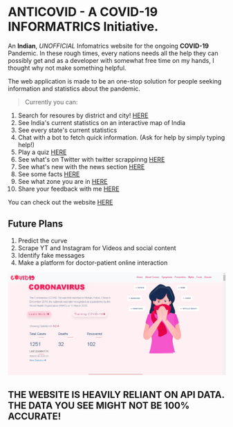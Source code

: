 # ANTICOVID - A COVID-19 INFORMATRICS Initiative.

An **Indian**, *UNOFFICIAL* Infomatrics website for the ongoing **COVID-19** Pandemic.
In these rough times, every nations needs all the help they can possibly get and as a developer with
somewhat free time on my hands, I thought why not make something helpful.

The web application is made to be an one-stop solution for people seeking information and statistics
about the pandemic.

>Currently you can:
1. Search for resoures by district and city! [HERE](https://anticovid.herokuapp.com/essentials/)
2. See India's current statistics on an interactive map of India
3. See every state's current statistics
4. Chat with a bot to fetch quick information. (Ask for help by simply typing help!)
5. Play a quiz [HERE](https://anticovid.herokuapp.com/quiz/)
6. See what's on Twitter with twitter scrappinng [HERE](https://anticovid.herokuapp.com/social/)
7. See what's new with the news section [HERE](https://anticovid.herokuapp.com/news/)
8. See some facts [HERE](https://anticovid.herokuapp.com/facts/)
9. See what zone you are in [HERE](https://anticovid.herokuapp.com/zones/)
10. Share your feedback with me [HERE](https://anticovid.herokuapp.com/feedbacks/)

You can check out the website [HERE](https://anticovid.herokuapp.com/)

## Future Plans
1. Predict the curve
2. Scrape YT and Instagram for Videos and social content
3. Identify fake messages
4. Make a platform for doctor-patient online interaction

![HomePage of COVID-19 Infomatrics](https://raw.githubusercontent.com/tinshade/COVID-Infomatrics/master/images/HomePage.jpg)

## THE WEBSITE IS HEAVILY RELIANT ON API DATA. THE DATA YOU SEE MIGHT NOT BE 100% ACCURATE!
